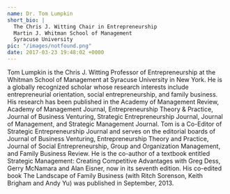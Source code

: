 ```yaml
---
name: Dr. Tom Lumpkin
short_bio: |
  The Chris J. Witting Chair in Entrepreneurship
  Martin J. Whitman School of Management
  Syracuse University
pic: "/images/notfound.png"
date: 2017-03-23 19:48:02 +0000
---
```

Tom Lumpkin is the Chris J. Witting Professor of Entrepreneurship at the Whitman School of Management at Syracuse University in New York. He is a globally recognized scholar whose research interests include entrepreneurial orientation, social entrepreneurship, and family business. His research has been published in the Academy of Management Review, Academy of Management Journal, Entrepreneurship Theory & Practice, Journal of Business Venturing, Strategic Entrepreneurship Journal, Journal of Management, and Strategic Management Journal. Tom is a Co-Editor of Strategic Entrepreneurship Journal and serves on the editorial boards of Journal of Business Venturing, Entrepreneurship Theory and Practice, Journal of Social Entrepreneurship, Group and Organization Management, and Family Business Review. He is the co-author of a textbook entitled Strategic Management: Creating Competitive Advantages with Greg Dess, Gerry McNamara and Alan Eisner, now in its seventh edition. His co-edited book The Landscape of Family Business (with Ritch Sorenson, Keith Brigham and Andy Yu) was published in September, 2013.
